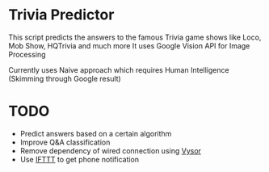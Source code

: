 # Trivia Predictor
This script predicts the answers to the famous Trivia game shows like Loco, Mob Show, HQTrivia and much more
It uses Google Vision API for Image Processing

Currently uses Naive approach which requires Human Intelligence (Skimming through Google result)

# TODO
- Predict answers based on a certain algorithm
- Improve Q&A classification
- Remove dependency of wired connection using [Vysor](http://www.vysor.io/)
- Use [IFTTT](ifttt.com) to get phone notification
